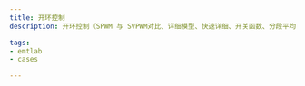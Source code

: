 ```yaml
---
title: 开环控制
description: 开环控制（SPWM 与 SVPWM对比、详细模型、快速详细、开关函数、分段平均开关函数、平均化、ADC模型对比）

tags:
- emtlab
- cases

---
```


<!-- import DocCardList from '@theme/DocCardList';

<DocCardList /> -->